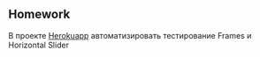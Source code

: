 ## Homework

В проекте [Herokuapp](http://the-internet.herokuapp.com/) автоматизировать тестирование Frames и Horizontal Slider


